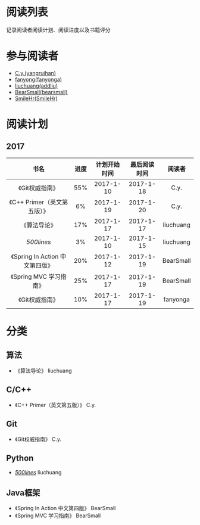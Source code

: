 # 阅读列表
记录阅读者阅读计划、阅读进度以及书籍评分

# 参与阅读者
- [C.y.(yangruihan)](https://github.com/yangruihan)
- [fanyong(fanyonga)](https://github.com/fanyonga)
- [liuchuang(addliu)](https://github.com/addliu)
- [BearSmall(bearsmall)](https://github.com/bearsmall)
- [SmileHr(SmileHr)](https://github.com/SmileHr)

# 阅读计划
## 2017
|            书名            |  进度  |  计划开始时间   |  最后阅读时间   |    阅读者    |
| :----------------------: | :--: | :-------: | :-------: | :-------: |
|        《Git权威指南》         | 55%  | 2017-1-10 | 2017-1-18 |   C.y.    |
|   《C++ Primer（英文第五版）》    |  6%  | 2017-1-19  | 2017-1-20 |   C.y.    |
|          《算法导论》          | 17%  | 2017-1-17 | 2017-1-17 | liuchuang |
|        _500lines_        |  3%  | 2017-1-10 | 2017-1-15 | liuchuang |
| 《Spring In Action 中文第四版》 | 20%  | 2017-1-12 | 2017-1-19 | BearSmall |
|    《Spring MVC 学习指南》     | 25%  | 2017-1-17 | 2017-1-19 | BearSmall |
|        《Git权威指南》         | 10%  | 2017-1-17 | 2017-1-19 | fanyonga  |

# 分类
## 算法
- 《算法导论》 liuchuang

## C/C++
- 《C++ Primer（英文第五版）》 C.y.

## Git
- 《Git权威指南》 C.y.

## Python
- [_500lines_][500lines] liuchuang

## Java框架
- 《Spring In Action 中文第四版》 BearSmall
- 《Spring MVC 学习指南》 BearSmall

[500lines]:https://github.com/aosabook/500lines

